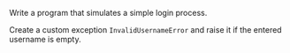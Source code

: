 Write a program that simulates a simple login process.

Create a custom exception `InvalidUsernameError` and raise it if the entered username is empty.
